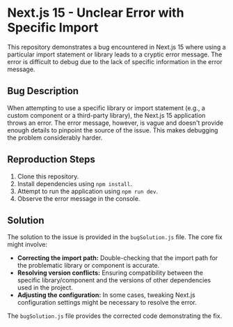 # Next.js 15 - Unclear Error with Specific Import

This repository demonstrates a bug encountered in Next.js 15 where using a particular import statement or library leads to a cryptic error message. The error is difficult to debug due to the lack of specific information in the error message.

## Bug Description

When attempting to use a specific library or import statement (e.g., a custom component or a third-party library), the Next.js 15 application throws an error. The error message, however, is vague and doesn't provide enough details to pinpoint the source of the issue. This makes debugging the problem considerably harder.

## Reproduction Steps

1. Clone this repository.
2. Install dependencies using `npm install`.
3. Attempt to run the application using `npm run dev`.
4. Observe the error message in the console.

## Solution

The solution to the issue is provided in the `bugSolution.js` file.  The core fix might involve:

* **Correcting the import path:** Double-checking that the import path for the problematic library or component is accurate.
* **Resolving version conflicts:** Ensuring compatibility between the specific library/component and the versions of other dependencies used in the project.
* **Adjusting the configuration:** In some cases, tweaking Next.js configuration settings might be necessary to resolve the error.

The `bugSolution.js` file provides the corrected code demonstrating the fix.
